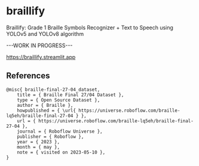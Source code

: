 # braillify
Braillify: Grade 1 Braille Symbols Recognizer + Text to Speech using YOLOv5 and YOLOv8 algorithm

---WORK IN PROGRESS---

https://braillify.streamlit.app

## References
```
@misc{ braille-final-27-04_dataset,
    title = { Braille Final 27/04 Dataset },
    type = { Open Source Dataset },
    author = { Braille },
    howpublished = { \url{ https://universe.roboflow.com/braille-lq5eh/braille-final-27-04 } },
    url = { https://universe.roboflow.com/braille-lq5eh/braille-final-27-04 },
    journal = { Roboflow Universe },
    publisher = { Roboflow },
    year = { 2023 },
    month = { may },
    note = { visited on 2023-05-10 },
}
```
